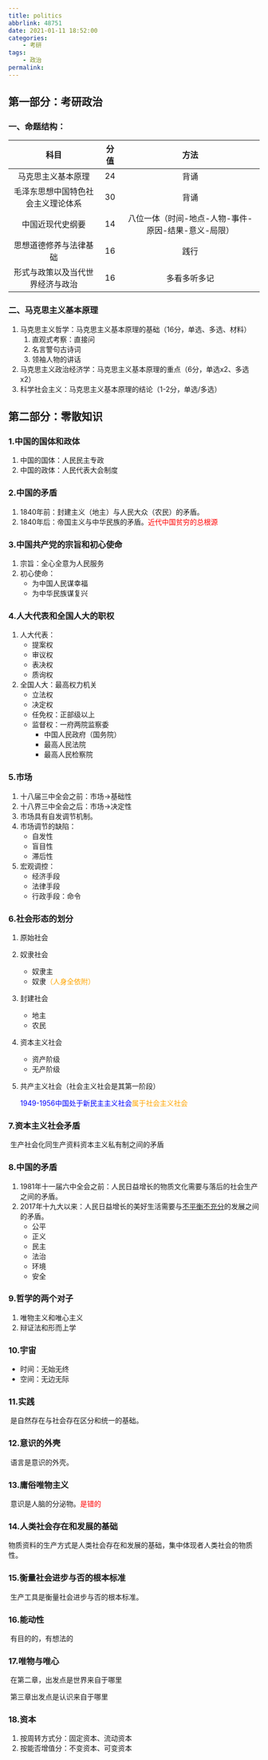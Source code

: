 ```yaml
---
title: politics
abbrlink: 48751
date: 2021-01-11 18:52:00
categories:
	- 考研
tags:
	- 政治
permalink:
---
```


## 第一部分：考研政治

### 一、命题结构：

|                科目                | 分值 |                        方法                         |
| :--------------------------------: | :--: | :-------------------------------------------------: |
|         马克思主义基本原理         |  24  |                        背诵                         |
| 毛泽东思想中国特色社会主义理论体系 |  30  |                        背诵                         |
|          中国近现代史纲要          |  14  | 八位一体（时间-地点-人物-事件-原因-结果-意义-局限） |
|       思想道德修养与法律基础       |  16  |                        践行                         |
|  形式与政策以及当代世界经济与政治  |  16  |                    多看多听多记                     |

### 二、马克思主义基本原理

1. 马克思主义哲学：马克思主义基本原理的基础（16分，单选、多选、材料）
   1. 直观式考察：直接问
   2. 名言警句古诗词
   3. 领袖人物的讲话
2. 马克思主义政治经济学：马克思主义基本原理的重点（6分，单选x2、多选x2）
3. 科学社会主义：马克思主义基本原理的结论（1-2分，单选/多选）

## 第二部分：零散知识

### 1.中国的国体和政体

1. 中国的国体：人民民主专政
2. 中国的政体：人民代表大会制度

### 2.中国的矛盾

1. 1840年前：封建主义（地主）与人民大众（农民）的矛盾。
2. 1840年后：帝国主义与中华民族的矛盾。<font color=red>近代中国贫穷的总根源</font>

### 3.中国共产党的宗旨和初心使命

1. 宗旨：全心全意为人民服务
2. 初心使命：
   - 为中国人民谋幸福
   - 为中华民族谋复兴

### 4.人大代表和全国人大的职权

1. 人大代表：
   - 提案权
   - 审议权
   - 表决权
   - 质询权
2. 全国人大：最高权力机关
   - 立法权
   - 决定权
   - 任免权：正部级以上
   - 监督权：一府两院监察委
     - 中国人民政府（国务院）
     - 最高人民法院
     - 最高人民检察院

### 5.市场

1. 十八届三中全会之前：市场&rarr;基础性
2. 十八界三中全会之后：市场&rarr;决定性
3. 市场具有自发调节机制。
4. 市场调节的缺陷：
   - 自发性
   - 盲目性
   - 滞后性
5. 宏观调控：
   - 经济手段
   - 法律手段
   - 行政手段：命令

### 6.社会形态的划分

1. 原始社会

2. 奴隶社会

   - 奴隶主
   - 奴隶<font color=orange>（人身全依附）</font>

3. 封建社会

   - 地主
   - 农民

4. 资本主义社会

   - 资产阶级
   - 无产阶级

5. 共产主义社会（社会主义社会是其第一阶段）

   <font color=blue>1949-1956中国处于新民主主义社会</font><font color=orange>属于社会主义社会</font>

### 7.资本主义社会矛盾

​	生产社会化同生产资料资本主义私有制之间的矛盾

### 8.中国的矛盾

1. 1981年十一届六中全会之前：人民日益增长的物质文化需要与落后的社会生产之间的矛盾。
2. 2017年十九大以来：人民日益增长的美好生活需要与<u>不平衡不充分</u>的发展之间的矛盾。
   - 公平
   - 正义
   - 民主
   - 法治
   - 环境
   - 安全

### 9.哲学的两个对子

1. 唯物主义和唯心主义
2. 辩证法和形而上学

### 10.宇宙

- 时间：无始无终
- 空间：无边无际

### 11.实践

​	是自然存在与社会存在区分和统一的基础。

### 12.意识的外壳

​	语言是意识的外壳。

### 13.庸俗唯物主义

​	意识是人脑的分泌物。<font color=red>是错的</font>

### 14.人类社会存在和发展的基础

​	物质资料的生产方式是人类社会存在和发展的基础，集中体现者人类社会的物质性。

### 15.衡量社会进步与否的根本标准

​	生产工具是衡量社会进步与否的根本标准。

### 16.能动性

​	有目的的，有想法的

### 17.唯物与唯心

​	在第二章，出发点是世界来自于哪里

​	第三章出发点是认识来自于哪里

### 18.资本

1. 按周转方式分：固定资本、流动资本
2. 按能否增值分：不变资本、可变资本